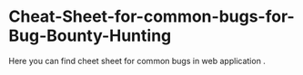 # Cheat-Sheet-for-common-bugs-for-Bug-Bounty-Hunting


Here you can find cheet sheet for common bugs in web application . 
